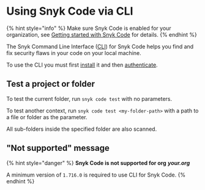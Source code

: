 # Using Snyk Code via CLI

{% hint style="info" %}
Make sure Snyk Code is enabled for your organization, see [Getting started with Snyk Code](../getting-started-with-snyk-code/#stage-1-enable-snyk-code) for details.
{% endhint %}

The Snyk Command Line Interface ([CLI](../../../snyk-cli/)) for Snyk Code helps you find and fix security flaws in your code on your local machine.

To use the CLI you must first [install](../../../snyk-cli/install-the-snyk-cli/) it and then [authenticate](../../../snyk-cli/commands/auth.md).

## **Test a project or folder**

To test the current folder, run `snyk code test` with no parameters.

To test another context, run `snyk code test <my-folder-path>` with a path to a file or folder as the parameter.

All sub-folders inside the specified folder are also scanned.

## "Not supported" message

{% hint style="danger" %}
**Snyk Code is not supported for org** _**your.org**_

A minimum version of `1.716.0` is required to use CLI for Snyk Code.
{% endhint %}
